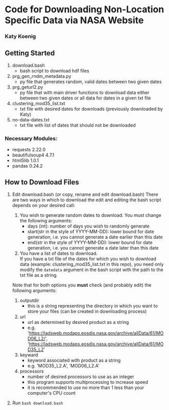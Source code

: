 # Code for Downloading Non-Location Specific Data via NASA Website

### Katy Koenig

## Getting Started
1. download.bash
	* bash script to download hdf files
2. prg_gen_rndm_metadata.py
	* py file that generates random, valid dates between two given dates
3. prg_geturl2.py
	* py file that with main driver functions to download data either between two given dates or all data for dates in a given txt file
4. clustering_mod35_list.txt
	* txt file with desired dates for downloads (previously downloaded by Katy)
5. no-data-dates.txt
	* txt file with list of dates that should not be downloaded

### Necessary Modules:

* requests 2.22.0
* beautifulsoup4 4.7.1
* html5lib 1.0.1
* pandas 0.24.2

## How to Download Files

1. Edit download.bash (or copy, rename and edit download.bash)
 There are two ways in which to download the edit and editing the bash script depends on your desired call:
	1. You wish to generate random dates to download.
	 	You must change the following arguments:
		* days (int): number of days you wish to randomly generate
		* start(str in the style of YYYY-MM-DD): lower bound for date generation, i.e. you cannot generate a date earlier than this date
		* end(str in the style of YYYY-MM-DD): lower bound for date generation, i.e. you cannot generate a date later than this date
	 2. You have a list of dates to download. <br />
	 	If you have a txt file of the dates for which you wish to download data (example: clustering_mod35_list.txt in this repo), you need only modify the `datedata` argument in the bash script with the path to the txt file as a string.

	 Note that for both options you **must** check (and probably edit) the following arguments:
	 1. outputdir
	 	* this is a string representing the directory in which you want to store your files (can be created in downloading process)
	 2. url
	 	* url as determined by desired product as a string
	 	* e.g. 'https://ladsweb.modaps.eosdis.nasa.gov/archive/allData/61/MOD06_L2/', 'https://ladsweb.modaps.eosdis.nasa.gov/archive/allData/61/MOD35_L2'
	 3. keyward
	 	* keyword associated with product as a string
	 	* e.g. 'MOD35_L2.A', 'MOD06_L2.A'
	 4. processors
	 	* number of desired processors to use as an integer
	 	* this program supports multiprocessing to increase speed
	 	* it is recommended to use no more than 1 less than your computer's CPU count

2. Run `bash download.bash`
